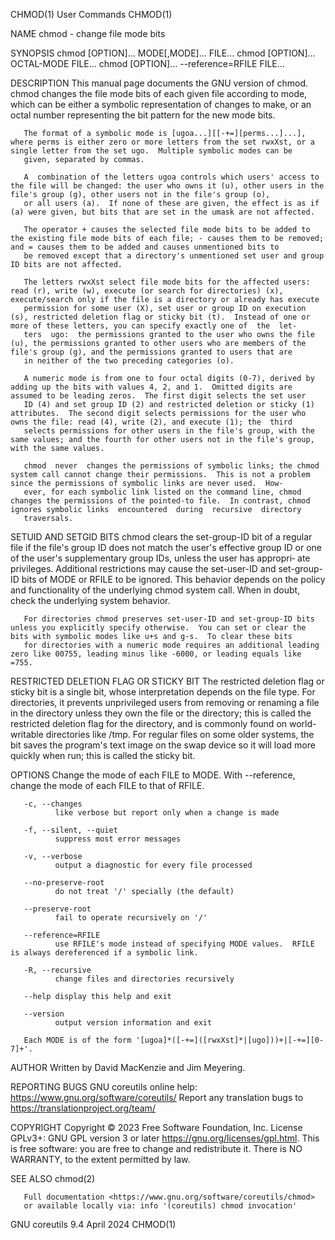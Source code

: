 CHMOD(1)                                                                                       User Commands                                                                                       CHMOD(1)

NAME
       chmod - change file mode bits

SYNOPSIS
       chmod [OPTION]... MODE[,MODE]... FILE...
       chmod [OPTION]... OCTAL-MODE FILE...
       chmod [OPTION]... --reference=RFILE FILE...

DESCRIPTION
       This manual page documents the GNU version of chmod.  chmod changes the file mode bits of each given file according to mode, which can be either a symbolic representation of changes to make, or an
       octal number representing the bit pattern for the new mode bits.

       The format of a symbolic mode is [ugoa...][[-+=][perms...]...], where perms is either zero or more letters from the set rwxXst, or a single letter from the set ugo.  Multiple symbolic modes can be
       given, separated by commas.

       A  combination of the letters ugoa controls which users' access to the file will be changed: the user who owns it (u), other users in the file's group (g), other users not in the file's group (o),
       or all users (a).  If none of these are given, the effect is as if (a) were given, but bits that are set in the umask are not affected.

       The operator + causes the selected file mode bits to be added to the existing file mode bits of each file; - causes them to be removed; and = causes them to be added and causes unmentioned bits to
       be removed except that a directory's unmentioned set user and group ID bits are not affected.

       The letters rwxXst select file mode bits for the affected users: read (r), write (w), execute (or search for directories) (x), execute/search only if the file is a directory or already has execute
       permission for some user (X), set user or group ID on execution (s), restricted deletion flag or sticky bit (t).  Instead of one or more of these letters, you can specify exactly one of  the  let‐
       ters  ugo:  the permissions granted to the user who owns the file (u), the permissions granted to other users who are members of the file's group (g), and the permissions granted to users that are
       in neither of the two preceding categories (o).

       A numeric mode is from one to four octal digits (0-7), derived by adding up the bits with values 4, 2, and 1.  Omitted digits are assumed to be leading zeros.  The first digit selects the set user
       ID (4) and set group ID (2) and restricted deletion or sticky (1) attributes.  The second digit selects permissions for the user who owns the file: read (4), write (2), and execute (1); the  third
       selects permissions for other users in the file's group, with the same values; and the fourth for other users not in the file's group, with the same values.

       chmod  never  changes the permissions of symbolic links; the chmod system call cannot change their permissions.  This is not a problem since the permissions of symbolic links are never used.  How‐
       ever, for each symbolic link listed on the command line, chmod changes the permissions of the pointed-to file.  In contrast, chmod ignores symbolic links  encountered  during  recursive  directory
       traversals.

SETUID AND SETGID BITS
       chmod  clears the set-group-ID bit of a regular file if the file's group ID does not match the user's effective group ID or one of the user's supplementary group IDs, unless the user has appropri‐
       ate privileges.  Additional restrictions may cause the set-user-ID and set-group-ID bits of MODE or RFILE to be ignored.  This behavior depends on the policy and functionality  of  the  underlying
       chmod system call.  When in doubt, check the underlying system behavior.

       For directories chmod preserves set-user-ID and set-group-ID bits unless you explicitly specify otherwise.  You can set or clear the bits with symbolic modes like u+s and g-s.  To clear these bits
       for directories with a numeric mode requires an additional leading zero like 00755, leading minus like -6000, or leading equals like =755.

RESTRICTED DELETION FLAG OR STICKY BIT
       The  restricted deletion flag or sticky bit is a single bit, whose interpretation depends on the file type.  For directories, it prevents unprivileged users from removing or renaming a file in the
       directory unless they own the file or the directory; this is called the restricted deletion flag for the directory, and is commonly found on world-writable  directories  like  /tmp.   For  regular
       files on some older systems, the bit saves the program's text image on the swap device so it will load more quickly when run; this is called the sticky bit.

OPTIONS
       Change the mode of each FILE to MODE.  With --reference, change the mode of each FILE to that of RFILE.

       -c, --changes
              like verbose but report only when a change is made

       -f, --silent, --quiet
              suppress most error messages

       -v, --verbose
              output a diagnostic for every file processed

       --no-preserve-root
              do not treat '/' specially (the default)

       --preserve-root
              fail to operate recursively on '/'

       --reference=RFILE
              use RFILE's mode instead of specifying MODE values.  RFILE is always dereferenced if a symbolic link.

       -R, --recursive
              change files and directories recursively

       --help display this help and exit

       --version
              output version information and exit

       Each MODE is of the form '[ugoa]*([-+=]([rwxXst]*|[ugo]))+|[-+=][0-7]+'.

AUTHOR
       Written by David MacKenzie and Jim Meyering.

REPORTING BUGS
       GNU coreutils online help: <https://www.gnu.org/software/coreutils/>
       Report any translation bugs to <https://translationproject.org/team/>

COPYRIGHT
       Copyright © 2023 Free Software Foundation, Inc.  License GPLv3+: GNU GPL version 3 or later <https://gnu.org/licenses/gpl.html>.
       This is free software: you are free to change and redistribute it.  There is NO WARRANTY, to the extent permitted by law.

SEE ALSO
       chmod(2)

       Full documentation <https://www.gnu.org/software/coreutils/chmod>
       or available locally via: info '(coreutils) chmod invocation'

GNU coreutils 9.4                                                                                April 2024                                                                                        CHMOD(1)
